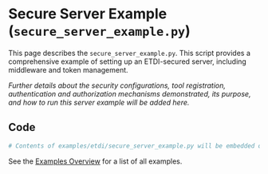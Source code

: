 # Secure Server Example (`secure_server_example.py`)

This page describes the `secure_server_example.py`. This script provides a comprehensive example of setting up an ETDI-secured server, including middleware and token management.

*Further details about the security configurations, tool registration, authentication and authorization mechanisms demonstrated, its purpose, and how to run this server example will be added here.*

## Code

```python
# Contents of examples/etdi/secure_server_example.py will be embedded or linked here.
```

See the [Examples Overview](../index.md) for a list of all examples. 